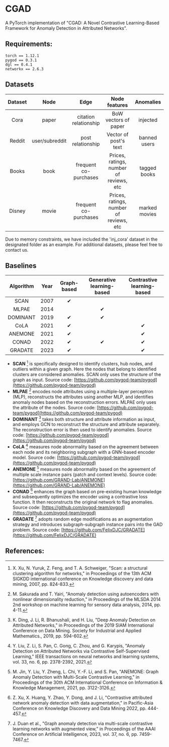 # CGAD
A PyTorch implementation of "CGAD: A Novel Contrastive Learning-Based Framework for Anomaly Detection in Attributed Networks".

## Requirements:
```
torch == 1.12.1
pygod == 0.3.1
dgl == 0.4.1
networkx == 2.6.3
```

## Datasets
| Dataset | Node   | Edge                   | Node features                        | Anomalies      |
|:-------:|:------:|:----------------------:|:------------------------------------:|:--------------:|
| Cora    | paper  | citation relationship  | BoW vectors of paper                 | injected       |
| Reddit  | user/subreddit | post relationship | Vector of post's text               | banned users   |
| Books   | book   | frequent co-purchases | Prices, ratings, number of reviews, etc | tagged books   |
| Disney  | movie  | frequent co-purchases | Prices, ratings, number of reviews, etc | marked movies  |

Due to memory constraints, we have included the 'inj_cora' dataset in the designated folder as an example. For additional datasets, please feel free to contact us.

## Baselines
| Algorithm | Year | Graph-based | Generative learning-based | Contrastive learning-based |
|:---------:|:----:|:------------:|:----------:|:--------------------------:|
|   SCAN    | 2007 |       ✔      |            |                            |
|   MLPAE   | 2014 |              |      ✔     |                            |
| DOMINANT  | 2019 |       ✔      |      ✔     |                            |
|   CoLA    | 2021 |       ✔      |            |             ✔              |
|  ANEMONE  | 2021 |       ✔      |            |             ✔              |
|   CONAD   | 2022 |       ✔      |      ✔     |             ✔              |
|  GRADATE  | 2023 |       ✔      |            |             ✔              |

- **SCAN** [^1] is specifically designed to identify clusters, hub nodes, and outliers within a given graph. Here the nodes that belong to identified clusters are considered anomalies. SCAN only uses the structure of the graph as input. Source code: [https://github.com/pygod-team/pygod](https://github.com/pygod-team/pygod)  
- **MLPAE**	[^2] encodes node attributes using a multiple-layer perceptron (MLP), reconstructs the attributes using another MLP, and identifies anomaly nodes based on the reconstruction errors. MLPAE only uses the attribute of the nodes. Source code: [https://github.com/pygod-team/pygod](https://github.com/pygod-team/pygod)  
- **DOMINANT** [^3] takes both structure and attribute information as input, and employs GCN to reconstruct the structure and attribute separately. The reconstruction error is then used to identify anomalies. Source code: [https://github.com/pygod-team/pygod](https://github.com/pygod-team/pygod)
- **CoLA** [^4] measures node abnormality based on the agreement between each node and its neighboring subgraph with a GNN-based encoder model. Source code: [https://github.com/pygod-team/pygod](https://github.com/pygod-team/pygod)
- **ANEMONE** [^5] measures node abnormality based on the agreement of multiple scale instance pairs (patch and context levels).  Source code: [https://github.com/GRAND-Lab/ANEMONE](https://github.com/GRAND-Lab/ANEMONE)
- **CONAD** [^6] enhances the graph based on pre-existing human knowledge and subsequently optimizes the encoder using a contrastive loss function. It then reconstructs the original network to flag anomalies. Source code: [https://github.com/pygod-team/pygod](https://github.com/pygod-team/pygod)
- **GRADATE** [^7] adopts random edge modifications as an augmentation strategy and introduces subgraph-subgraph instance pairs into the GAD problem. Source code: [https://github.com/FelixDJC/GRADATE](https://github.com/FelixDJC/GRADATE)


## References:
[^1]: X. Xu, N. Yuruk, Z. Feng, and T. A. Schweiger, "Scan: a structural clustering algorithm for networks," in Proceedings of the 13th ACM SIGKDD international conference on Knowledge discovery and data mining, 2007, pp. 824-833. 
[^2]: M. Sakurada and T. Yairi, "Anomaly detection using autoencoders with nonlinear dimensionality reduction," in Proceedings of the MLSDA 2014 2nd workshop on machine learning for sensory data analysis, 2014, pp. 4-11. 
[^3]: K. Ding, J. Li, R. Bhanushali, and H. Liu, "Deep Anomaly Detection on Attributed Networks," in Proceedings of the 2019 SIAM International Conference on Data Mining. Society for Industrial and Applied Mathematics., 2019, pp. 594-602.
[^4]: Y. Liu, Z. Li, S. Pan, C. Gong, C. Zhou, and G. Karypis, "Anomaly Detection on Attributed Networks via Contrastive Self-Supervised Learning," IEEE transactions on neural networks and learning systems, vol. 33, no. 6, pp. 2378-2392, 2021.
[^5]: M. Jin, Y. Liu, Y. Zheng, L. Chi, Y.-F. Li, and S. Pan, "ANEMONE: Graph Anomaly Detection with Multi-Scale Contrastive Learning," in Proceedings of the 30th ACM International Conference on Information & Knowledge Management, 2021, pp. 3122-3126. 
[^6]: Z. Xu, X. Huang, Y. Zhao, Y. Dong, and J. Li, "Contrastive attributed network anomaly detection with data augmentation," in Pacific-Asia Conference on Knowledge Discovery and Data Mining 2022, pp. 444-457. 
[^7]: J. Duan et al., "Graph anomaly detection via multi-scale contrastive learning networks with augmented view," in Proceedings of the AAAI Conference on Artificial Intelligence, 2023, vol. 37, no. 6, pp. 7459-7467. 




